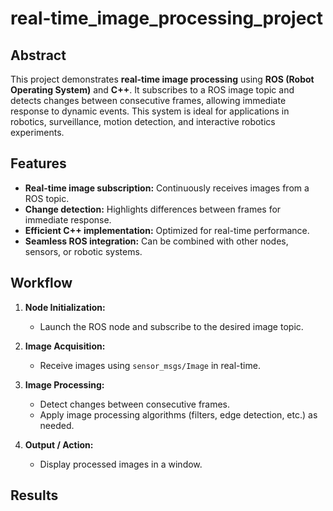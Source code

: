 # real-time_image_processing_project

## Abstract
This project demonstrates **real-time image processing** using **ROS (Robot Operating System)** and **C++**. It subscribes to a ROS image topic and detects changes between consecutive frames, allowing immediate response to dynamic events. This system is ideal for applications in robotics, surveillance, motion detection, and interactive robotics experiments.


## Features
- **Real-time image subscription:** Continuously receives images from a ROS topic.  
- **Change detection:** Highlights differences between frames for immediate response.  
- **Efficient C++ implementation:** Optimized for real-time performance.  
- **Seamless ROS integration:** Can be combined with other nodes, sensors, or robotic systems.  


## Workflow
1. **Node Initialization:**  
   - Launch the ROS node and subscribe to the desired image topic.

2. **Image Acquisition:**  
   - Receive images using `sensor_msgs/Image` in real-time.

3. **Image Processing:**  
   - Detect changes between consecutive frames.  
   - Apply image processing algorithms (filters, edge detection, etc.) as needed.

4. **Output / Action:**  
   - Display processed images in a window.  
     

## Results


